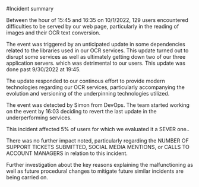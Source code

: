#Incident summary

Between the hour of 15:45 and 16:35 on 10/1/2022, 129 users encountered
difficulties to be served by our web page, particularly in the reading of images
and their OCR text conversion.

The event was triggered by an unticipated update in some dependencies related to
the libraries used in our OCR services. This update turned out to disrupt some
services as well as ultimately getting down two of our three application
servers. which was detrimental to our users. This update was done past 9/30/2022
at 19:45.

The update responded to our continous effort to provide modern technologies
regarding our OCR services, particularly accompanying the evolution and
versioning of the underpinning technologies utilized.

The event was detected by Simon from DevOps. The team started working on the
event by 16:03 deciding to revert the last update in the underperforming
services.

This incident affected 5% of users for which we evaluated it a SEVER one..

There was no further impact noted, particularly regarding the NUMBER OF SUPPORT
TICKETS SUBMITTED, SOCIAL MEDIA MENTIONS, or CALLS TO ACCOUNT MANAGERS in
relation to this incident.

Further investigation about the key reasons explaining the malfunctioning as
well as future procedural changes to mitigate future similar incidents are being
carried on.
